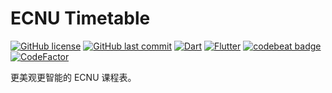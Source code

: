 # ECNU Timetable

[![GitHub license](https://img.shields.io/github/license/CCXXXI/ecnu_timetable)](LICENSE)
[![GitHub last commit](https://img.shields.io/github/last-commit/CCXXXI/ecnu_timetable)](../../commits)
[![Dart](https://img.shields.io/badge/Dart-0175C2?logo=dart)](https://dart.dev)
[![Flutter](https://img.shields.io/badge/Flutter-02569B?logo=flutter)](https://flutter.dev)
[![codebeat badge](https://codebeat.co/badges/9fb75308-75b3-4745-88a3-71df46b05d16)](https://codebeat.co/projects/github-com-ccxxxi-ecnu-timetable-main)
[![CodeFactor](https://www.codefactor.io/repository/github/ccxxxi/ecnu_timetable/badge)](https://www.codefactor.io/repository/github/ccxxxi/ecnu_timetable)

更美观更智能的 ECNU 课程表。
